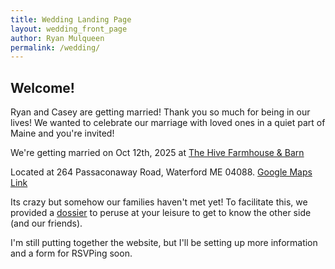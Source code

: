 ```yaml
---
title: Wedding Landing Page
layout: wedding_front_page
author: Ryan Mulqueen
permalink: /wedding/
---
```



## Welcome!

Ryan and Casey are getting married! Thank you so much for being in our lives! We wanted to celebrate our marriage with loved ones in a quiet part of Maine and you're invited! 

We're getting married on Oct 12th, 2025 at [The Hive Farmhouse & Barn](!https://www.thehiveweddings.com/)

Located at 264 Passaconaway Road, Waterford ME 04088. [Google Maps Link](!https://maps.app.goo.gl/5GBNpqGNGGZMkQxH9)

Its crazy but somehow our families haven't met yet! To facilitate this, we provided a [dossier](!/wedding/dossier) to peruse at your leisure to get to know the other side (and our friends).

I'm still putting together the website, but I'll be setting up more information and a form for RSVPing soon.